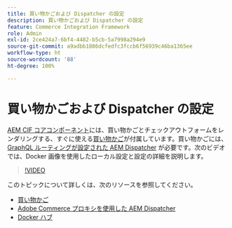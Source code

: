 ```yaml
---
title: 買い物かごおよび Dispatcher の設定
description: 買い物かごおよび Dispatcher の設定
feature: Commerce Integration Framework
role: Admin
exl-id: 2ce424a7-6bf4-4482-b5cb-5a7998a294e9
source-git-commit: a9adbb1886dcfedfc3fccb6f56939c46ba1365ee
workflow-type: ht
source-wordcount: '88'
ht-degree: 100%

---
```


# 買い物かごおよび Dispatcher の設定

[AEM CIF コアコンポーネント](https://github.com/adobe/aem-core-cif-components)には、買い物かごとチェックアウトフォームをレンダリングする、すぐに使える[買い物かご](https://github.com/adobe/aem-core-cif-components/tree/master/ui.apps/src/main/content/jcr_root/apps/core/cif/components/commerce/minicart/v1/minicart)が付属しています。買い物かごには、[GraphQL ルーティングが設定された AEM Dispatcher](https://github.com/adobe/aem-core-cif-components/blob/master/dispatcher) が必要です。次のビデオでは、Docker 画像を使用したローカル設定と設定の詳細を説明します。

>[!VIDEO](https://video.tv.adobe.com/v/34113/?quality=12&captions=jpn)

このトピックについて詳しくは、次のリソースを参照してください。

- [買い物かご](https://github.com/adobe/aem-core-cif-components/tree/master/ui.apps/src/main/content/jcr_root/apps/core/cif/components/commerce/minicart/v1/minicart)
- [Adobe Commerce プロキシを使用した AEM Dispatcher](https://github.com/adobe/aem-core-cif-components/tree/master/dispatcher)
- [Docker ハブ](https://hub.docker.com/)

